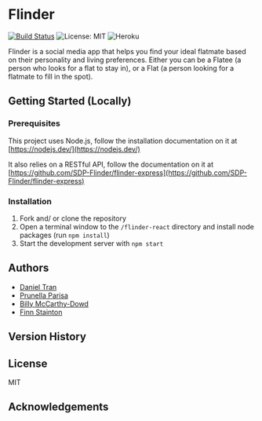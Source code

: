 # Flinder 

[![Build Status](https://travis-ci.com/SDP-Flinder/flinder-react.svg?branch=develop)](https://travis-ci.com/SDP-Flinder/flinder-react)
![License: MIT](https://img.shields.io/badge/License-MIT-yellow.svg)
![Heroku](http://heroku-badge.herokuapp.com/?app=heroku-badge&style=flat&svg=1)

Flinder is a social media app that helps you find your ideal flatmate based on their personality and living preferences. Either you can be a Flatee (a person who looks for a flat to stay in), or a Flat (a person looking for a flatmate to fill in the spot). 

## Getting Started (Locally)
### Prerequisites

This project uses Node.js, follow the installation documentation on it at [https://nodejs.dev/](https://nodejs.dev/)

It also relies on a RESTful API, follow the documentation on it at [https://github.com/SDP-Flinder/flinder-express](https://github.com/SDP-Flinder/flinder-express)

### Installation
1. Fork and/ or clone the repository 
2. Open a terminal window to the `/flinder-react` directory and install node packages (run `npm install`)
3. Start the development server with `npm start` 

## Authors
- [Daniel Tran](https://github.com/danieltran-512)
- [Prunella Parisa](https://github.com/prunellaparisa)
- [Billy McCarthy-Dowd](https://github.com/billymcd)
- [Finn Stainton](https://github.com/finn-stainton)

## Version History


## License

MIT

## Acknowledgements

